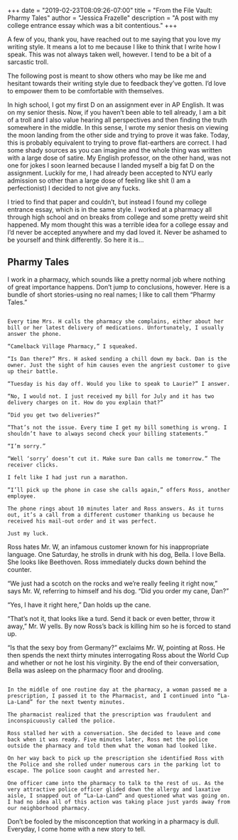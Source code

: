 +++
date = "2019-02-23T08:09:26-07:00"
title = "From the File Vault: Pharmy Tales"
author = "Jessica Frazelle"
description = "A post with my college entrance essay which was a bit contentious."
+++

A few of you, thank you, have reached out to me saying that you love my writing style. It means a lot to me because I like to think that I write how I speak. This was not always taken well, however. I tend to be a bit of a sarcastic troll.

The following post is meant to show others who may be like me and hesitant towards their writing style due to feedback they’ve gotten. I’d love to empower them to be comfortable with themselves.

In high school, I got my first D on an assignment ever in AP English. It was on my senior thesis. Now, if you haven’t been able to tell already, I am a bit of a troll and I also value hearing all perspectives and then finding the truth somewhere in the middle. In this sense, I wrote my senior thesis on viewing the moon landing from the other side and trying to prove it was fake. Today, this is probably equivalent to trying to prove flat-earthers are correct. I had some shady sources as you can imagine and the whole thing was written with a large dose of satire. My English professor, on the other hand, was not one for jokes I soon learned because I landed myself a big fat D on the assignment. Luckily for me, I had already been accepted to NYU early admission so other than a large dose of feeling like shit (I am a perfectionist) I decided to not give any fucks.

I tried to find that paper and couldn’t, but instead I found my college entrance essay, which is in the same style. I worked at a pharmacy all through high school and on breaks from college and some pretty weird shit happened. My mom thought this was a terrible idea for a college essay and I’d never be accepted anywhere and my dad loved it. Never be ashamed to be yourself and think differently. So here it is...


## Pharmy Tales

I work in a pharmacy, which sounds like a pretty normal job where nothing of great importance happens. Don’t jump to conclusions, however. Here is a bundle of short stories-using no real names; I like to call them “Pharmy Tales.”

~~~~~~~~~~~~

Every time Mrs. H calls the pharmacy she complains, either about her bill or her latest delivery of medications. Unfortunately, I usually answer the phone.

“Camelback Village Pharmacy,” I squeaked.

“Is Dan there?” Mrs. H asked sending a chill down my back. Dan is the owner. Just the sight of him causes even the angriest customer to give up their battle.

“Tuesday is his day off. Would you like to speak to Laurie?” I answer.

“No, I would not. I just received my bill for July and it has two delivery charges on it. How do you explain that?”

“Did you get two deliveries?”

“That’s not the issue. Every time I get my bill something is wrong. I shouldn’t have to always second check your billing statements.”

“I’m sorry.” 

“Well ‘sorry’ doesn’t cut it. Make sure Dan calls me tomorrow.” The receiver clicks.

I felt like I had just run a marathon.

“I’ll pick up the phone in case she calls again,” offers Ross, another employee.

The phone rings about 10 minutes later and Ross answers. As it turns out, it’s a call from a different customer thanking us because he received his mail-out order and it was perfect. 

Just my luck.

~~~~~~~~~~~~

Ross hates Mr. W, an infamous customer known for his inappropriate language. One Saturday, he strolls in drunk with his dog, Bella. I love Bella. She looks like Beethoven. Ross immediately ducks down behind the counter.

“We just had a scotch on the rocks and we’re really feeling it right now,” says Mr. W, referring to himself and his dog. “Did you order my cane, Dan?”

“Yes, I have it right here,” Dan holds up the cane.

“That’s not it, that looks like a turd. Send it back or even better, throw it away,” Mr. W yells. 
By now Ross’s back is killing him so he is forced to stand up.

“Is that the sexy boy from Germany?” exclaims Mr. W, pointing at Ross. He then spends the next thirty minutes interrogating Ross about the World Cup and whether or not he lost his virginity. By the end of their conversation, Bella was asleep on the pharmacy floor and drooling.

~~~~~~~~~~~~

In the middle of one routine day at the pharmacy, a woman passed me a prescription, I passed it to the Pharmacist, and I continued into “La-La-Land” for the next twenty minutes. 

The pharmacist realized that the prescription was fraudulent and inconspicuously called the police. 

Ross stalled her with a conversation. She decided to leave and come back when it was ready. Five minutes later, Ross met the police outside the pharmacy and told them what the woman had looked like. 

On her way back to pick up the prescription she identified Ross with the Police and she rolled under numerous cars in the parking lot to escape. The police soon caught and arrested her.

One officer came into the pharmacy to talk to the rest of us. As the very attractive police officer glided down the allergy and laxative aisle, I snapped out of “La-La-Land” and questioned what was going on. I had no idea all of this action was taking place just yards away from our neighborhood pharmacy.

~~~~~~~~~~~~

Don’t be fooled by the misconception that working in a pharmacy is dull. Everyday, I come home with a new story to tell.
